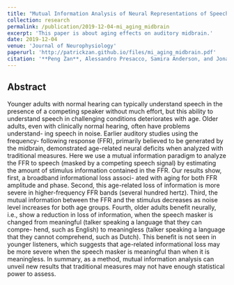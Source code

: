 ```yaml
---
title: "Mutual Information Analysis of Neural Representations of Speech in Noise in the Aging Midbrain"
collection: research
permalink: /publication/2019-12-04-mi_aging_midbrain
excerpt: 'This paper is about aging effects on auditory midbrain.'
date: 2019-12-04
venue: 'Journal of Neurophysiology'
paperurl: 'http://patrickzan.github.io/files/mi_aging_midbrain.pdf'
citation: '**Peng Zan**, Alessandro Presacco, Samira Anderson, and Jonathan Z. Simon. (2019). &quot;Mutual Information Analysis of Neural Representations of Speech in Noise in the Aging Midbrain.&quot; <i>Journal of Nuerophysiology</i>. 122(6):2372-2387.'
---
```


Abstract
------
Younger adults with normal hearing can typically understand speech in the presence of a competing speaker without much effort, but this ability to understand speech in challenging conditions deteriorates with age. Older adults, even with clinically normal hearing, often have problems understand- ing speech in noise. Earlier auditory studies using the frequency- following response (FFR), primarily believed to be generated by the midbrain, demonstrated age-related neural deficits when analyzed with traditional measures. Here we use a mutual information paradigm to analyze the FFR to speech (masked by a competing speech signal) by estimating the amount of stimulus information contained in the FFR. Our results show, first, a broadband informational loss associ- ated with aging for both FFR amplitude and phase. Second, this age-related loss of information is more severe in higher-frequency FFR bands (several hundred hertz). Third, the mutual information between the FFR and the stimulus decreases as noise level increases for both age groups. Fourth, older adults benefit neurally, i.e., show a reduction in loss of information, when the speech masker is changed from meaningful (talker speaking a language that they can compre- hend, such as English) to meaningless (talker speaking a language that they cannot comprehend, such as Dutch). This benefit is not seen in younger listeners, which suggests that age-related informational loss may be more severe when the speech masker is meaningful than when it is meaningless. In summary, as a method, mutual information analysis can unveil new results that traditional measures may not have enough statistical power to assess.

<!-- Publication
------
**Peng Zan**, Alessandro Presacco, Samira Anderson, and Jonathan Z. Simon. (2019). "Mutual Information Analysis of Neural Representations of Speech in Noise in the Aging Midbrain" <i>Journal of Nuerophysiology</i>. 122(6):2372-2387. 
[Download Paper](http://patrickzan.github.io/files/mi_aging_midbrain.pdf) -->
